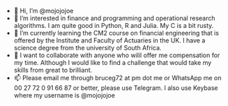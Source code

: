 - 👋 Hi, I’m @mojojojoe
- 👀 I’m interested in finance and programming and operational research algorithms. I am quite good in Python, R and Julia. My C is a bit rusty.  
- 🌱 I’m currently learning the CM2 course on financial engineering that is offered by the Institute and Faculty of Actuaries in the UK. I have a science degree from the university of South Africa.
- 💞️ I want to collaborate with anyone who wilil offer me compensation for my time. Although I would like to find a challenge that would take my skills from great to brilliant.
- 📫 Please email me through bruceg72 at pm dot me or WhatsApp me on 00 27 72 0 91 66 87 or better, please use Telegram. I also use Keybase where my username is @mojojojoe

<!---
mojojojoe/mojojojoe is a ✨ special ✨ repository because its `README.md` (this file) appears on your GitHub profile.
You can click the Preview link to take a look at your changes.
--->
